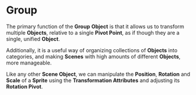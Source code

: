 # Group

The primary function of the **Group** **Object** is that it allows us to transform multiple **Objects**, relative to a single **Pivot Point**, as if though they are a single, unified **Object**.

Additionally, it is a useful way of organizing collections of **Objects** into categories, and making **Scenes** with high amounts of different **Objects**, more manageable.

Like any other **Scene Object**, we can manipulate the **Position**, **Rotation** and **Scale** of a **Sprite** using the **Transformation Attributes** and adjusting its **Rotation Pivot**.
